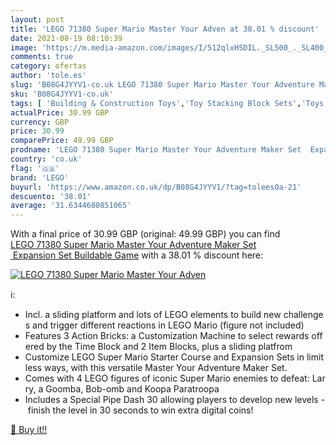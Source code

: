 ```yaml
---
layout: post
title: 'LEGO 71380 Super Mario Master Your Adven at 38.01 % discount'
date: 2021-08-19 08:10:39
image: 'https://m.media-amazon.com/images/I/512qlxHSDIL._SL500_._SL400_.jpg'
comments: true
category: ofertas
author: 'tole.es'
slug: 'B08G4JYYV1-co.uk LEGO 71380 Super Mario Master Your Adventure Maker Set...'
sku: 'B08G4JYYV1-co.uk'
tags: [ 'Building & Construction Toys','Toy Stacking Block Sets','Toys & Games','Toys Store','lego', ]
actualPrice: 30.99 GBP
currency: GBP
price: 30.99
comparePrice: 49.99 GBP
prodname: 'LEGO 71380 Super Mario Master Your Adventure Maker Set  Expansion Set Buildable Game'
country: 'co.uk'
flag: '🇬🇧'
brand: 'LEGO'
buyurl: 'https://www.amazon.co.uk/dp/B08G4JYYV1/?tag=tolees0a-21'
descuento: '38.01'
average: '31.6344680851065'
---
```


With a final price of 30.99 GBP (original: 49.99 GBP) you can find [LEGO 71380 Super Mario Master Your Adventure Maker Set  Expansion Set Buildable Game](https://www.amazon.co.uk/dp/B08G4JYYV1/?tag=tolees0a-21) with a  38.01 % discount here:

[![LEGO 71380 Super Mario Master Your Adven](https://m.media-amazon.com/images/I/512qlxHSDIL._SL500_._SL400_.jpg)](https://www.amazon.co.uk/dp/B08G4JYYV1/?tag=tolees0a-21)

ℹ️:

- Incl. a sliding platform and lots of LEGO elements to build new challenges and trigger different reactions in LEGO Mario (figure not included)
- Features 3 Action Bricks: a Customization Machine to select rewards offered by the Time Block and 2 Item Blocks, plus a sliding platfrom
- Customize LEGO Super Mario Starter Course and Expansion Sets in limitless ways, with this versatile Master Your Adventure Maker Set.
- Comes with 4 LEGO figures of iconic Super Mario enemies to defeat: Larry, a Goomba, Bob-omb and Koopa Paratroopa
- Includes a Special Pipe Dash 30 allowing players to develop new levels - finish the level in 30 seconds to win extra digital coins!

[🛒 Buy it!!](https://www.amazon.co.uk/dp/B08G4JYYV1/?tag=tolees0a-21)
